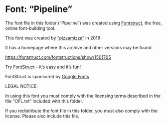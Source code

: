 ﻿# Font: “Pipeline”

The font file in this folder (“Pipeline”) was created using [Fontstruct](https://fontstruct.com), the free, online font-building tool.

This font was created by [“pizzamizza”](https://fontstruct.com/fontstructors/1474539/pizzamizza) in 2018

It has a homepage where this archive and other versions may be found: 

https://fontstruct.com/fontstructions/show/1501705


Try [FontStruct](https://fontstruct.com) – it’s easy and it’s fun!

FontStruct is sponsored by [Google Fonts](https://fonts.google.com)

LEGAL NOTICE:

In using this font you must comply with the licensing terms
described in the file “OFL.txt” included with this folder.

If you redistribute the font file in this folder, you must also
comply with the license.  Please also include this file.
